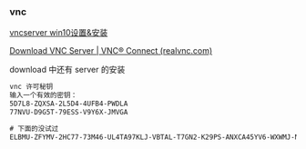 ### vnc



[vncserver win10设置&安装](https://blog.csdn.net/qq_42754570/article/details/116082064)

[Download VNC Server | VNC® Connect (realvnc.com)](https://www.realvnc.com/en/connect/download/vnc/)

download 中还有 server 的安装

```tex
vnc 许可秘钥
输入一个有效的密钥：
5D7L8-ZQXSA-2L5D4-4UFB4-PWDLA
77NVU-D9G5T-79ESS-V9Y6X-JMVGA

# 下面的没试过
ELBMU-ZFYMV-2HC77-73M46-UL4TA97KLJ-VBTAL-T7GN2-K29PS-ANXCA45YV6-WXWMJ-NPAAV-HWD7Q-W5HVAL76HR-6428G-Q8JAX-7PSSH-ZWYKAEQ48W-C5MQJ-44A2K-5GB2T-NECWA

```

